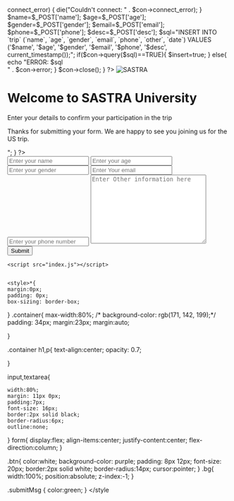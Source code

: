 <?php
$insert=false;

if(isset($_POST['name'])){
    
    $server="localhost";
    $username="root";
    $password="";
    $database="trip"; 
    
    $con=new mysqli($server,$username,$password, $database);
    
    if($con->connect_error)
    {
        die("Couldn't connect: " . $con->connect_error);
    
    }
    
    
    $name=$_POST['name'];
    $age=$_POST['age'];
    $gender=$_POST['gender'];
    $email=$_POST['email'];
    $phone=$_POST['phone'];
    $desc=$_POST['desc'];
    
    $sql="INSERT INTO `trip` (`name`, `age`, `gender`, `email`, `phone`, `other`, `date`)
    VALUES ('$name', '$age', '$gender', '$email', '$phone', '$desc', current_timestamp());";
    
    if($con->query($sql)==TRUE){
        $insert=true;
    }
    else{
        echo "ERROR: $sql <br> " . $con->error;
    }
    $con->close();
}



?>
<!DOCTYPE html>
<html lang="en">
<head>
    <meta charset="UTF-8">
    <meta http-equiv="X-UA-Compatible" content="IE=edge">
    <meta name="viewport" content="width=device-width, initial-scale=1.0">
    <title>Welcome to Travel form</title>
    <link rel="stylesheet" href="Style.css">
</head>
<body>
    <img class="bg" src="Travel-HD-Wallpaper-Free-download.jpg" alt="SASTRA">
    <div class="container">
        <h1>Welcome to SASTRA University</h1>
        <p>Enter your details to confirm your participation in the trip</p> 
        <?php
            if($insert == true){
                echo "<p class='submitMsg'>Thanks for submitting your form. We are happy to see you joining us for the US trip.</p>";
            }
        ?>
        <form action="index.php" method="post">
            <input type="text" name="name" id="name" placeholder="Enter your name">   
            <input type="text" name="age" id="age" placeholder="Enter your age"> 
            <input type="text" name="gender" id="gender" placeholder="Enter your gender">
            <input type="email" name="email" id="email" placeholder="Enter Your email">
            <input type="text" name="phone" id="phone" placeholder="Enter your phone number"> 
            <textarea name="desc" id="desc" cols="30" rows="10" placeholder="Enter Other information here"></textarea>
            <button class="btn" type="submit">Submit</button>
        </form>
    </div>

    <script src="index.js"></script>


    <style>*{
    margin:0px;
    padding: 0px;
    box-sizing: border-box;
}
.container{
    max-width:80%;
  /*  background-color: rgb(171, 142, 199);*/
    padding: 34px;
    margin:23px;
    margin:auto;

}

.container h1,p{
    text-align:center;
    opacity: 0.7;

}

input,textarea{

    width:80%; 
    margin: 11px 0px;
    padding:7px;
    font-size: 16px;
    border:2px solid black;
    border-radius:6px;
    outline:none;
}
form{
    display:flex;
    align-items:center;
    justify-content:center;
    flex-direction:column;
}

.btn{
    color:white;
    background-color: purple;
    padding: 8px 12px;
    font-size: 20px;
    border:2px solid white;
    border-radius:14px;
    cursor:pointer;
}
.bg{
    width:100%;
    position:absolute;
    z-index:-1;
}

.submitMsg
{
    color:green;
}
  </style
</body>
</html>
